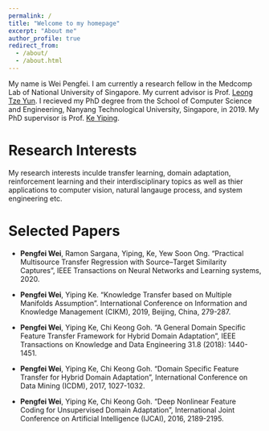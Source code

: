 ```yaml
---
permalink: /
title: "Welcome to my homepage"
excerpt: "About me"
author_profile: true
redirect_from: 
  - /about/
  - /about.html
---
```


My name is Wei Pengfei. I am currently a research fellow in the Medcomp Lab of National University of Singapore. My current advisor is Prof. [Leong Tze Yun](https://www.comp.nus.edu.sg/~leongty/Home.html). I recieved my PhD degree from the School of Computer Science and Engineering, Nanyang Technological University, Singapore, in 2019. My PhD supervisor is Prof. [Ke Yiping](https://research.ntu.edu.sg/expertise/academicprofile/Pages/StaffProfile.aspx?ST_EMAILID=YPKE&CategoryDescription=ComputerScienceandEngineering).

Research Interests
======
My research interests inculde transfer learning, domain adaptation, reinforcement learning and their interdisciplinary topics as well as thier applications to computer vision, natural langauge process, and system engineering etc.


Selected Papers
======
-	**Pengfei Wei**, Ramon Sargana, Yiping, Ke, Yew Soon Ong. “Practical Multisource Transfer Regression with Source–Target Similarity Captures”, IEEE Transactions on Neural Networks and Learning systems, 2020. 

-	**Pengfei Wei**, Yiping Ke. “Knowledge Transfer based on Multiple Manifolds Assumption”. International Conference on Information and Knowledge Management (CIKM), 2019, Beijing, China, 279-287.

- **Pengfei Wei**, Yiping Ke, Chi Keong Goh. “A General Domain Specific Feature Transfer Framework for Hybrid Domain Adaptation”, IEEE Transactions on Knowledge and Data Engineering 31.8 (2018): 1440-1451.

-	**Pengfei Wei**, Yiping Ke, Chi Keong Goh. “Domain Specific Feature Transfer for Hybrid Domain Adaptation”, International Conference on Data Mining (ICDM), 2017, 1027-1032. 

-	**Pengfei Wei**, Yiping Ke, Chi Keong Goh. “Deep Nonlinear Feature Coding for Unsupervised Domain Adaptation”, International Joint Conference on Artificial Intelligence (IJCAI), 2016, 2189-2195.

<script type="text/javascript" id="clustrmaps" src="//clustrmaps.com/map_v2.js?d=ciVs4u2wbw7OBuGkwyDsEPEZdJ1WyonWh2FoqYgAkec&cl=ffffff&w=a"></script>
